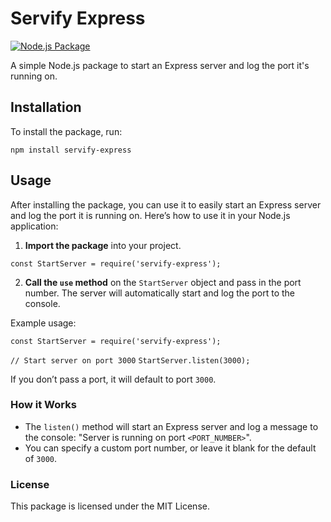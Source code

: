 # Servify Express
[![Node.js Package](https://github.com/Aarondoran/servify-express/actions/workflows/npm-publish.yml/badge.svg?branch=main)](https://github.com/Aarondoran/servify-express/actions/workflows/npm-publish.yml)

A simple Node.js package to start an Express server and log the port it's running on.

## Installation

To install the package, run:

`npm install servify-express`


## Usage

After installing the package, you can use it to easily start an Express server and log the port it is running on. Here’s how to use it in your Node.js application:

1. **Import the package** into your project.

`const StartServer = require('servify-express');`


2. **Call the `use` method** on the `StartServer` object and pass in the port number. The server will automatically start and log the port to the console.

Example usage:

`const StartServer = require('servify-express');`

`// Start server on port 3000`
`StartServer.listen(3000);`

If you don’t pass a port, it will default to port `3000`.

### **How it Works**

- The `listen()` method will start an Express server and log a message to the console: "Server is running on port `<PORT_NUMBER>`".
- You can specify a custom port number, or leave it blank for the default of `3000`.

  
### **License**

This package is licensed under the MIT License.


